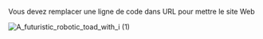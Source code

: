 Vous devez remplacer une ligne de code dans URL pour mettre le site Web

![A_futuristic_robotic_toad_with_i (1)](https://github.com/user-attachments/assets/c319c89e-932f-4f07-ba4c-7a028a216ad4)
